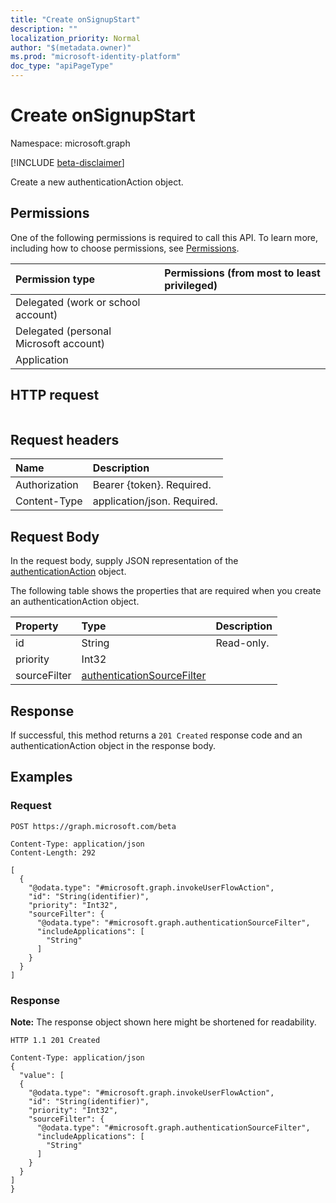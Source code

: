 ```yaml
---
title: "Create onSignupStart"
description: ""
localization_priority: Normal
author: "$(metadata.owner)"
ms.prod: "microsoft-identity-platform"
doc_type: "apiPageType"
---
```


# Create onSignupStart

Namespace: microsoft.graph

[!INCLUDE [beta-disclaimer](../../includes/beta-disclaimer.md)]

Create a new authenticationAction object.

## Permissions

One of the following permissions is required to call this API. To learn more, including how to choose permissions, see [Permissions](/graph/permissions-reference).

| Permission type                        | Permissions (from most to least privileged) |
| :------------------------------------- | :------------------------------------------ |
| Delegated (work or school account)     |                                             |
| Delegated (personal Microsoft account) |                                             |
| Application                            |                                             |

## HTTP request

<!-- {
  "blockType": "ignored"
}
-->

```http

```

## Request headers

| Name          | Description                 |
| :------------ | :-------------------------- |
| Authorization | Bearer {token}. Required.   |
| Content-Type  | application/json. Required. |

## Request Body

In the request body, supply JSON representation of the [authenticationAction](../resources/-authenticationaction.md) object.

<!-- Actions and Functions -->

<!-- CRUD Methods -->

The following table shows the properties that are required when you create an authenticationAction object.

| Property     | Type                                                                     | Description |
| :----------- | :----------------------------------------------------------------------- | :---------- |
| id           | String                                                                   | Read-only.  |
| priority     | Int32                                                                    |             |
| sourceFilter | [authenticationSourceFilter](../resources/authenticationsourcefilter.md) |             |

## Response

If successful, this method returns a `201 Created` response code and an authenticationAction object in the response body.

## Examples

### Request

<!-- {
  "blockType": "request",
  "name": "create_onsignupstart"
}
-->

```http
POST https://graph.microsoft.com/beta

Content-Type: application/json
Content-Length: 292

[
  {
    "@odata.type": "#microsoft.graph.invokeUserFlowAction",
    "id": "String(identifier)",
    "priority": "Int32",
    "sourceFilter": {
      "@odata.type": "#microsoft.graph.authenticationSourceFilter",
      "includeApplications": [
        "String"
      ]
    }
  }
]

```

### Response

**Note:** The response object shown here might be shortened for readability.

<!-- {
  "blockType": "response",
  "truncated": true,
  "@odata.type": "$(this.ReturnTypeFullName)"
}
-->

```http
HTTP 1.1 201 Created

Content-Type: application/json
{
  "value": [
  {
    "@odata.type": "#microsoft.graph.invokeUserFlowAction",
    "id": "String(identifier)",
    "priority": "Int32",
    "sourceFilter": {
      "@odata.type": "#microsoft.graph.authenticationSourceFilter",
      "includeApplications": [
        "String"
      ]
    }
  }
]
}

```
